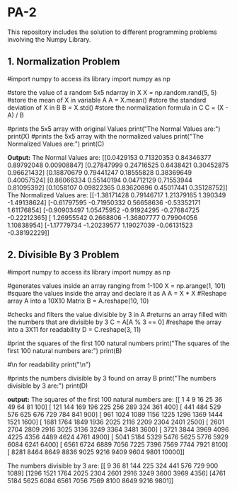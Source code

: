 # PA-2
This repository includes the solution to different programming problems involving the Numpy Library. 

## 1. Normalization Problem
#import numpy to access its library
import numpy as np

#store the value of a random 5x5 ndarray in X
X = np.random.rand(5, 5)
#store the mean of X in variable A
A = X.mean()
#store the standard deviation of X in B
B = X.std()
#store the normalization formula in C
C = (X - A) / B

#prints the 5x5 array with original Values
print("The Normal Values are:")
print(X)
#prints the 5x5 array with the normalized values
print("The Normalized Values are:")
print(C)

**Output:** The Normal Values are:
[[0.0429153  0.71320353 0.84346377 0.89792048 0.00908847]
 [0.27847999 0.24716525 0.6438421  0.30452875 0.96621432]
 [0.18870679 0.79441247 0.18555828 0.38369649 0.40057524]
 [0.86066334 0.55140194 0.04712129 0.71553944 0.81095392]
 [0.1058107  0.09822365 0.83620896 0.45017441 0.35128752]]
The Normalized Values are:
[[-1.38171428  0.79146717  1.21379165  1.390349   -1.49138624]
 [-0.61797595 -0.71950332  0.56658636 -0.53352171  1.61176854]
 [-0.90903497  1.05475952 -0.91924295 -0.27684725 -0.22212365]
 [ 1.26955542  0.2668806  -1.36807777  0.79904056  1.10838954]
 [-1.17779734 -1.20239577  1.19027039 -0.06131523 -0.38192229]]


## 2. Divisible By 3 Problem
#import numpy to access its library
import numpy as np

#generates values inside an array ranging from 1-100 
X = np.arange(1, 101)
#square the values inside the array and declare it as A 
A = X * X
#Reshape array A into a 10X10 Matrix
B = A.reshape(10, 10)

#checks and filters the value divisible by 3 in A 
#returns an array filled with the numbers that are divisible by 3
C = A[A % 3 == 0]
#reshape the array into a 3X11 for readability 
D = C.reshape(3, 11)

#print the squares of the first 100 natural numbers
print("The squares of the first 100 natural numbers are:")
print(B)

#\n for readability 
print("\n") 

#prints the numbers divisible by 3 found on array B 
print("The numbers divisible by 3 are:")
print(D)

**output:** The squares of the first 100 natural numbers are:
[[    1     4     9    16    25    36    49    64    81   100]
 [  121   144   169   196   225   256   289   324   361   400]
 [  441   484   529   576   625   676   729   784   841   900]
 [  961  1024  1089  1156  1225  1296  1369  1444  1521  1600]
 [ 1681  1764  1849  1936  2025  2116  2209  2304  2401  2500]
 [ 2601  2704  2809  2916  3025  3136  3249  3364  3481  3600]
 [ 3721  3844  3969  4096  4225  4356  4489  4624  4761  4900]
 [ 5041  5184  5329  5476  5625  5776  5929  6084  6241  6400]
 [ 6561  6724  6889  7056  7225  7396  7569  7744  7921  8100]
 [ 8281  8464  8649  8836  9025  9216  9409  9604  9801 10000]]


The numbers divisible by 3 are:
[[   9   36   81  144  225  324  441  576  729  900 1089]
 [1296 1521 1764 2025 2304 2601 2916 3249 3600 3969 4356]
 [4761 5184 5625 6084 6561 7056 7569 8100 8649 9216 9801]]
